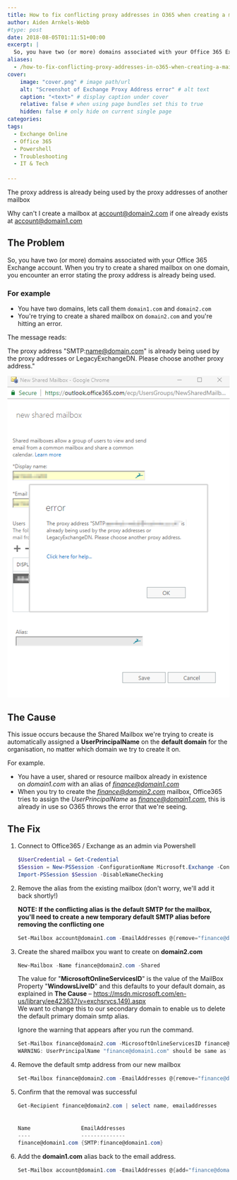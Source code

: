 ```yaml
---
title: How to fix conflicting proxy addresses in O365 when creating a mailbox
author: Aiden Arnkels-Webb
#type: post
date: 2018-08-05T01:11:51+00:00
excerpt: |
  So, you have two (or more) domains associated with your Office 365 Exchange account. When you try to create a shared mailbox on one domain, you encounter an error stating: 'The proxy address "SMTP:name@domain.com" is already being used by the proxy addresses or LegacyExchangeDN. Please choose another proxy address.' I may have just the fix for you!
aliases:
  - /how-to-fix-conflicting-proxy-addresses-in-o365-when-creating-a-mailbox/
cover:
    image: "cover.png" # image path/url
    alt: "Screenshot of Exchange Proxy Address error" # alt text
    caption: "<text>" # display caption under cover
    relative: false # when using page bundles set this to true
    hidden: false # only hide on current single page
categories:
tags:
  - Exchange Online
  - Office 365
  - Powershell
  - Troubleshooting
  - IT & Tech

---
```

The proxy address is already being used by the proxy addresses of another mailbox

Why can't I create a mailbox at account@domain2.com if one already exists at account@domain1.com

## The Problem

So, you have two (or more) domains associated with your Office 365 Exchange account. When you try to create a shared mailbox on one domain, you encounter an error stating the proxy address is already being used.

### For example

* You have two domains, lets call them `domain1.com` and `domain2.com`
* You're trying to create a shared mailbox on `domain2.com` and you're hitting an error.

The message reads:

The proxy address "SMTP:name@domain.com" is already being used by the proxy addresses or LegacyExchangeDN. Please choose another proxy address."

![The proxy address "SMTP:name@domain.com" is already being used by the proxy addresses or LegacyExchangeDN. Please choose another proxy address.](Proxy-Address-Error-O365.png)

## The Cause

This issue occurs because the Shared Mailbox we're trying to create is automatically assigned a **UserPrincipalName** on the **default domain** for the organisation, no matter which domain we try to create it on.

For example.

* You have a user, shared or resource mailbox already in existence on *domain1.com* with an alias of *finance@domain1.com*
* When you try to create the *finance@domain2.com* mailbox, Office365 tries to assign the *UserPrincipalName* as *finance@domain1.com*, this is already in use so O365 throws the error that we're seeing.

## The Fix

1. Connect to Office365 / Exchange as an admin via Powershell

    ```powershell
    $UserCredential = Get-Credential
    $Session = New-PSSession -ConfigurationName Microsoft.Exchange -ConnectionUri https://outlook.office365.com/powershell-liveid/ -Credential $UserCredential -Authentication Basic -AllowRedirection
    Import-PSSession $Session -DisableNameChecking
    ```

2. Remove the alias from the existing mailbox (don't worry, we'll add it back shortly!)

    **NOTE: If the conflicting alias is the default SMTP for the mailbox, you'll need to create a new temporary default SMTP alias before removing the conflicting one**

    ```powershell
    Set-Mailbox account@domain1.com -EmailAddresses @{remove="finance@domain1.com"}
    ```

3. Create the shared mailbox you want to create on **domain2.com**

    ```powershell
    New-Mailbox -Name finance@domain2.com -Shared
    ```

    The value for "**MicrosoftOnlineServicesID**" is the value of the MailBox Property "**WindowsLiveID**" and this defaults to your default domain, as explained in **The Cause** &#8211; <https://msdn.microsoft.com/en-us/library/ee423637(v=exchsrvcs.149).aspx>  
    We want to change this to our secondary domain to enable us to delete the default primary domain smtp alias.

    Ignore the warning that appears after you run the command.

    ```powershell
    Set-Mailbox finance@domain2.com -MicrosoftOnlineServicesID finance@domain2.com
    WARNING: UserPrincipalName "finance@domain1.com" should be same as WindowsLiveID "finance@domain2.com", UserPrincipalName should remain as"finance@domain2.com".
    ```

4. Remove the default smtp address from our new mailbox

    ```powershell
    Set-Mailbox finance@domain2.com -EmailAddresses @{remove="finance@domain1.com"}
    ```

5. Confirm that the removal was successful

    ```powershell
    Get-Recipient finance@domain2.com | select name, emailaddresses


    Name                EmailAddresses            
    ----                --------------            
    finance@domain1.com {SMTP:finance@domain1.com}
    ```

6. Add the **domain1.com** alias back to the email address.

    ```powershell
    Set-Mailbox account@domain1.com -EmailAddresses @{add="finance@domain1.com"}
    ```